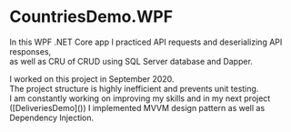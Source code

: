 # CountriesDemo.WPF
<p>
  In this WPF .NET Core app I practiced API requests and deserializing API responses,
  <br>
  as well as CRU of CRUD using SQL Server database and Dapper.
<p/>
<p>
  I worked on this project in September 2020.
  <br>
  The project structure is highly inefficient and prevents unit testing.
  <br>
  I am constantly working on improving my skills and in my next project ([DeliveriesDemo]()) I implemented MVVM design pattern as well as Dependency Injection.
<p/>
